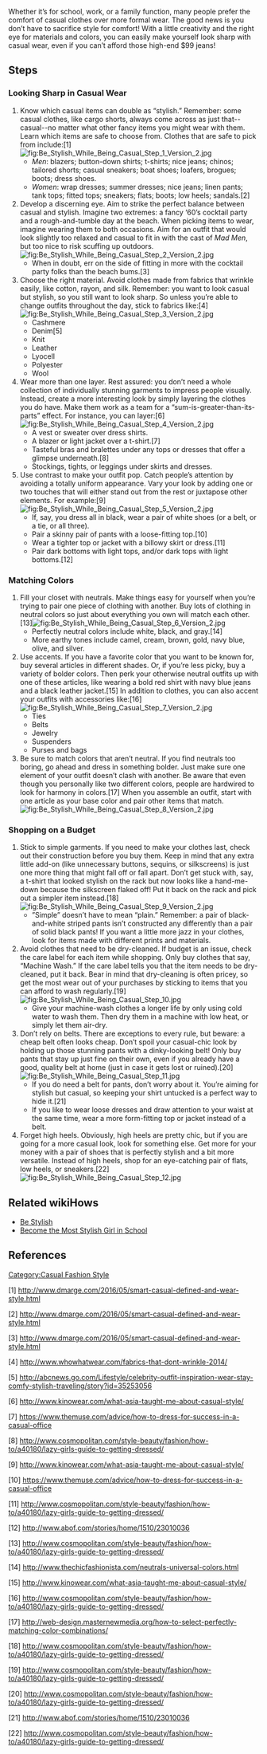 Whether it’s for school, work, or a family function, many people prefer
the comfort of casual clothes over more formal wear. The good news is
you don’t have to sacrifice style for comfort! With a little creativity
and the right eye for materials and colors, you can easily make yourself
look sharp with casual wear, even if you can’t afford those high-end $99
jeans!

## Steps

### Looking Sharp in Casual Wear

1.  Know which casual items can double as “stylish.” Remember: some
    casual clothes, like cargo shorts, always come across as just
    that--casual--no matter what other fancy items you might wear with
    them. Learn which items are safe to choose from. Clothes that are
    safe to pick from
    include:[1]![](Be_Stylish_While_Being_Casual_Step_1_Version_2.jpg "fig:Be_Stylish_While_Being_Casual_Step_1_Version_2.jpg")
    -   *Men*: blazers; button-down shirts; t-shirts; nice jeans;
        chinos; tailored shorts; casual sneakers; boat shoes; loafers,
        brogues; boots; dress shoes.
    -   *Women*: wrap dresses; summer dresses; nice jeans; linen pants;
        tank tops; fitted tops; sneakers; flats; boots; low heels;
        sandals.[2]
2.  Develop a discerning eye. Aim to strike the perfect balance between
    casual and stylish. Imagine two extremes: a fancy ‘60’s cocktail
    party and a rough-and-tumble day at the beach. When picking items to
    wear, imagine wearing them to both occasions. Aim for an outfit that
    would look slightly too relaxed and casual to fit in with the cast
    of *Mad Men*, but too nice to risk scuffing up
    outdoors.![](Be_Stylish_While_Being_Casual_Step_2_Version_2.jpg "fig:Be_Stylish_While_Being_Casual_Step_2_Version_2.jpg")
    -   When in doubt, err on the side of fitting in more with the
        cocktail party folks than the beach bums.[3]
3.  Choose the right material. Avoid clothes made from fabrics that
    wrinkle easily, like cotton, rayon, and silk. Remember: you want to
    look casual but stylish, so you still want to look sharp. So unless
    you’re able to change outfits throughout the day, stick to fabrics
    like:[4]![](Be_Stylish_While_Being_Casual_Step_3_Version_2.jpg "fig:Be_Stylish_While_Being_Casual_Step_3_Version_2.jpg")
    -   Cashmere
    -   Denim[5]
    -   Knit
    -   Leather
    -   Lyocell
    -   Polyester
    -   Wool
4.  Wear more than one layer. Rest assured: you don’t need a whole
    collection of individually stunning garments to impress people
    visually. Instead, create a more interesting look by simply layering
    the clothes you do have. Make them work as a team for a
    “sum-is-greater-than-its-parts” effect. For instance, you can
    layer:[6]![](Be_Stylish_While_Being_Casual_Step_4_Version_2.jpg "fig:Be_Stylish_While_Being_Casual_Step_4_Version_2.jpg")
    -   A vest or sweater over dress shirts.
    -   A blazer or light jacket over a t-shirt.[7]
    -   Tasteful bras and bralettes under any tops or dresses that offer
        a glimpse underneath.[8]
    -   Stockings, tights, or leggings under skirts and dresses.
5.  Use contrast to make your outfit pop. Catch people’s attention by
    avoiding a totally uniform appearance. Vary your look by adding one
    or two touches that will either stand out from the rest or juxtapose
    other elements. For
    example:[9]![](Be_Stylish_While_Being_Casual_Step_5_Version_2.jpg "fig:Be_Stylish_While_Being_Casual_Step_5_Version_2.jpg")
    -   If, say, you dress all in black, wear a pair of white shoes (or
        a belt, or a tie, or all three).
    -   Pair a skinny pair of pants with a loose-fitting top.[10]
    -   Wear a tighter top or jacket with a billowy skirt or dress.[11]
    -   Pair dark bottoms with light tops, and/or dark tops with light
        bottoms.[12]

### Matching Colors

1.  Fill your closet with neutrals. Make things easy for yourself when
    you’re trying to pair one piece of clothing with another. Buy lots
    of clothing in neutral colors so just about everything you own will
    match each
    other.[13]![](Be_Stylish_While_Being_Casual_Step_6_Version_2.jpg "fig:Be_Stylish_While_Being_Casual_Step_6_Version_2.jpg")
    -   Perfectly neutral colors include white, black, and gray.[14]
    -   More earthy tones include camel, cream, brown, gold, navy blue,
        olive, and silver.
2.  Use accents. If you have a favorite color that you want to be known
    for, buy several articles in different shades. Or, if you’re less
    picky, buy a variety of bolder colors. Then perk your otherwise
    neutral outfits up with one of these articles, like wearing a bold
    red shirt with navy blue jeans and a black leather jacket.[15] In
    addition to clothes, you can also accent your outfits with
    accessories
    like:[16]![](Be_Stylish_While_Being_Casual_Step_7_Version_2.jpg "fig:Be_Stylish_While_Being_Casual_Step_7_Version_2.jpg")
    -   Ties
    -   Belts
    -   Jewelry
    -   Suspenders
    -   Purses and bags
3.  Be sure to match colors that aren’t neutral. If you find neutrals
    too boring, go ahead and dress in something bolder. Just make sure
    one element of your outfit doesn’t clash with another. Be aware that
    even though you personally like two different colors, people are
    hardwired to look for harmony in colors.[17] When you assemble an
    outfit, start with one article as your base color and pair other
    items that match.
    ![](Be_Stylish_While_Being_Casual_Step_8_Version_2.jpg "fig:Be_Stylish_While_Being_Casual_Step_8_Version_2.jpg")

### Shopping on a Budget

1.  Stick to simple garments. If you need to make your clothes last,
    check out their construction before you buy them. Keep in mind that
    any extra little add-on (like unnecessary buttons, sequins, or
    silkscreens) is just one more thing that might fall off or fall
    apart. Don’t get stuck with, say, a t-shirt that looked stylish on
    the rack but now looks like a hand-me-down because the silkscreen
    flaked off! Put it back on the rack and pick out a simpler item
    instead.[18]![](Be_Stylish_While_Being_Casual_Step_9_Version_2.jpg "fig:Be_Stylish_While_Being_Casual_Step_9_Version_2.jpg")
    -   ”Simple” doesn’t have to mean “plain.” Remember: a pair of
        black-and-white striped pants isn’t constructed any differently
        than a pair of solid black pants! If you want a little more jazz
        in your clothes, look for items made with different prints and
        materials.
2.  Avoid clothes that need to be dry-cleaned. If budget is an issue,
    check the care label for each item while shopping. Only buy clothes
    that say, “Machine Wash.” If the care label tells you that the item
    needs to be dry-cleaned, put it back. Bear in mind that dry-cleaning
    is often pricey, so get the most wear out of your purchases by
    sticking to items that you can afford to wash
    regularly.[19]![](Be_Stylish_While_Being_Casual_Step_10.jpg "fig:Be_Stylish_While_Being_Casual_Step_10.jpg")
    -   Give your machine-wash clothes a longer life by only using cold
        water to wash them. Then dry them in a machine with low heat, or
        simply let them air-dry.
3.  Don’t rely on belts. There are exceptions to every rule, but beware:
    a cheap belt often looks cheap. Don’t spoil your casual-chic look by
    holding up those stunning pants with a dinky-looking belt! Only buy
    pants that stay up just fine on their own, even if you already have
    a good, quality belt at home (just in case it gets lost or
    ruined).[20]![](Be_Stylish_While_Being_Casual_Step_11.jpg "fig:Be_Stylish_While_Being_Casual_Step_11.jpg")
    -   If you do need a belt for pants, don’t worry about it. You’re
        aiming for stylish but casual, so keeping your shirt untucked is
        a perfect way to hide it.[21]
    -   If you like to wear loose dresses and draw attention to your
        waist at the same time, wear a more form-fitting top or jacket
        instead of a belt.
4.  Forget high heels. Obviously, high heels are pretty chic, but if you
    are going for a more casual look, look for something else. Get more
    for your money with a pair of shoes that is perfectly stylish and a
    bit more versatile. Instead of high heels, shop for an eye-catching
    pair of flats, low heels, or
    sneakers.[22]![](Be_Stylish_While_Being_Casual_Step_12.jpg "fig:Be_Stylish_While_Being_Casual_Step_12.jpg")

## Related wikiHows

-   [Be Stylish](Be_Stylish "wikilink")
-   [Become the Most Stylish Girl in
    School](Become_the_Most_Stylish_Girl_in_School "wikilink")

## References

[Category:Casual Fashion
Style](Category:Casual_Fashion_Style "wikilink")

[1] <http://www.dmarge.com/2016/05/smart-casual-defined-and-wear-style.html>

[2] <http://www.dmarge.com/2016/05/smart-casual-defined-and-wear-style.html>

[3] <http://www.dmarge.com/2016/05/smart-casual-defined-and-wear-style.html>

[4] <http://www.whowhatwear.com/fabrics-that-dont-wrinkle-2014/>

[5] <http://abcnews.go.com/Lifestyle/celebrity-outfit-inspiration-wear-stay-comfy-stylish-traveling/story?id=35253056>

[6] <http://www.kinowear.com/what-asia-taught-me-about-casual-style/>

[7] <https://www.themuse.com/advice/how-to-dress-for-success-in-a-casual-office>

[8] <http://www.cosmopolitan.com/style-beauty/fashion/how-to/a40180/lazy-girls-guide-to-getting-dressed/>

[9] <http://www.kinowear.com/what-asia-taught-me-about-casual-style/>

[10] <https://www.themuse.com/advice/how-to-dress-for-success-in-a-casual-office>

[11] <http://www.cosmopolitan.com/style-beauty/fashion/how-to/a40180/lazy-girls-guide-to-getting-dressed/>

[12] <http://www.abof.com/stories/home/1510/23010036>

[13] <http://www.cosmopolitan.com/style-beauty/fashion/how-to/a40180/lazy-girls-guide-to-getting-dressed/>

[14] <http://www.thechicfashionista.com/neutrals-universal-colors.html>

[15] <http://www.kinowear.com/what-asia-taught-me-about-casual-style/>

[16] <http://www.cosmopolitan.com/style-beauty/fashion/how-to/a40180/lazy-girls-guide-to-getting-dressed/>

[17] <http://web-design.masternewmedia.org/how-to-select-perfectly-matching-color-combinations/>

[18] <http://www.cosmopolitan.com/style-beauty/fashion/how-to/a40180/lazy-girls-guide-to-getting-dressed/>

[19] <http://www.cosmopolitan.com/style-beauty/fashion/how-to/a40180/lazy-girls-guide-to-getting-dressed/>

[20] <http://www.cosmopolitan.com/style-beauty/fashion/how-to/a40180/lazy-girls-guide-to-getting-dressed/>

[21] <http://www.abof.com/stories/home/1510/23010036>

[22] <http://www.cosmopolitan.com/style-beauty/fashion/how-to/a40180/lazy-girls-guide-to-getting-dressed/>